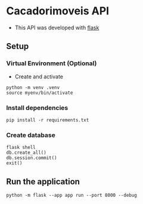 # Cacadorimoveis API
- This API was developed with [flask](https://flask.palletsprojects.com/en/3.0.x/)

## Setup

### Virtual Environment (Optional)
- Create and activate
```
python -m venv .venv
source myenv/bin/activate
``` 

### Install dependencies
`pip install -r requirements.txt`

### Create database
```shell
flask shell
db.create_all()
db.session.commit()
exit()
```

## Run the application
```shell
python -m flask --app app run --port 8000 --debug
```